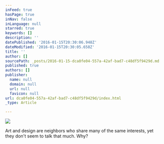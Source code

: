 ```yaml
---
inFeed: true
hasPage: true
inNav: false
inLanguage: null
starred: true
keywords: []
description: ''
datePublished: '2016-01-15T20:30:06.948Z'
dateModified: '2016-01-15T20:30:05.658Z'
title: ''
author: []
sourcePath: _posts/2016-01-15-dca0fe04-557a-42af-bad7-c48df5f9429d.md
published: true
authors: []
publisher:
  name: null
  domain: null
  url: null
  favicon: null
url: dca0fe04-557a-42af-bad7-c48df5f9429d/index.html
_type: Article

---
```

![](https://the-grid-user-content.s3-us-west-2.amazonaws.com/21f4367f-c422-491e-bf6d-27344914d92e.jpg)

Art and design are neighbors who share many of the same interests, yet they don't seem to talk that much. Why?